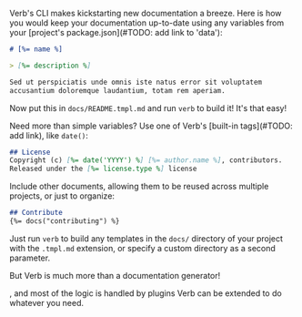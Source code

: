 Verb's CLI makes kickstarting new documentation a breeze. Here is how you would keep your documentation up-to-date using any variables from your [project's package.json](#TODO: add link to 'data'):

```markdown
# [%= name %]

> [%= description %]

Sed ut perspiciatis unde omnis iste natus error sit voluptatem
accusantium doloremque laudantium, totam rem aperiam.
```
Now put this in `docs/README.tmpl.md` and run `verb` to build it! It's that easy!

Need more than simple variables? Use one of Verb's [built-in tags](#TODO: add link), like `date()`:

```markdown
## License
Copyright (c) [%= date('YYYY') %] [%= author.name %], contributors.
Released under the [%= license.type %] license
```

Include other documents, allowing them to be reused across multiple projects, or just to organize:

```markdown
## Contribute
{%= docs("contributing") %}
```




Just run `verb` to build any templates in the `docs/` directory of your project with the `.tmpl.md` extension, or specify a custom directory as a second parameter.


But Verb is much more than a documentation generator!

, and most of the logic is handled by plugins Verb can be extended to do whatever you need.